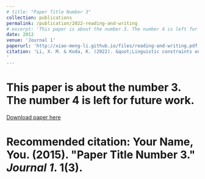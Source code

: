 ```yaml
---
# title: "Paper Title Number 3"
collection: publications
permalink: /publication/2022-reading-and-writing
# excerpt: 'This paper is about the number 3. The number 4 is left for future work.'
date: 2012
venue: 'Journal 1'
paperurl: 'http://xiao-meng-li.github.io/files/reading-and-writing.pdf'
citation: 'Li, X. M. & Koda, K. (2022). &quot;Linguistic constraints on the cross-linguistic variations in L2 word recognition.&quot; <i>Reading and Writing</i>. 33. https://doi.org/10.1007/s11145-022-10266-6.'
'
---
```

# This paper is about the number 3. The number 4 is left for future work.

[Download paper here](http://academicpages.github.io/files/reading-and-writing.pdf)

# Recommended citation: Your Name, You. (2015). "Paper Title Number 3." <i>Journal 1</i>. 1(3).
